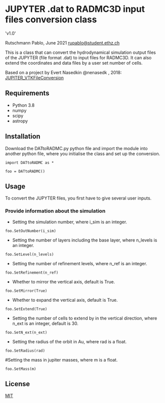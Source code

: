 # JUPYTER .dat to RADMC3D input files conversion class

'v1.0'

Rutschmann Pablo, June 2021
rupablo@student.ethz.ch

This is a class that can convert the hydrodynamical simulation output files of the JUPYTER (file format .dat) to input files for RADMC3D. It can also extend the coordinates and data files by a user set number of cells. 

Based on a project by Evert Nasedkin @nenasedk , 2018: [JUPITER_VTKFileConversion](https://github.com/nenasedk/JUPITER_VTKFileConversion)

## Requirements
* Python 3.8
* numpy
* scipy
* astropy


## Installation

Download the DATtoRADMC.py python file and import the module into another python file, where you initialise the class and set up the conversion.

```
import DATtoRADMC as *

foo = DATtoRADMC()
```


## Usage

To convert the JUPYTER files, you first have to give several user inputs.

### Provide information about the simulation

* Setting the simulation number, where i_sim is an integer.

```
foo.SetOutNumber(i_sim)
```

* Setting the number of layers including the base layer, where n_levels is an integer.

```
foo.SetLevel(n_levels)
```

* Setting the number of refinement levels, where n_ref is an integer.

```
foo.SetRefinement(n_ref)
```

* Whether to mirror the vertical axis, default is True.
```
foo.SetMirror(True)
```

* Whether to expand the vertical axis, default is True.
```
foo.SetExtend(True)
```

* Setting the number of cells to extend by in the vertical direction, where n_ext is an integer, default is 30.

```
foo.SetN_ext(n_ext)
```

* Setting the radius of the orbit in Au, where rad is a float.
```
foo.SetRadius(rad)
```

#Setting the mass in jupiter masses, where m is a float.
```
foo.SetMass(m)
```


## License
[MIT](https://choosealicense.com/licenses/mit/)